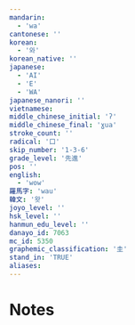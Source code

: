 ```yaml
---
mandarin:
  - 'wa'
cantonese: ''
korean:
  - '와'
korean_native: ''
japanese:
  - 'AI'
  - 'E'
  - 'WA'
japanese_nanori: ''
vietnamese:
middle_chinese_initial: 'ʔ'
middle_chinese_final: 'ɣua'
stroke_count: ''
radical: '口'
skip_number: '1-3-6'
grade_level: '先進'
pos: ''
english:
  - 'wow'
羅馬字: 'wau'
韓文: '왓'
joyo_level: ''
hsk_level: ''
hanmun_edu_level: ''
danayo_id: 7063
mc_id: 5350
graphemic_classification: '圭'
stand_in: 'TRUE'
aliases:
---
```


# Notes
